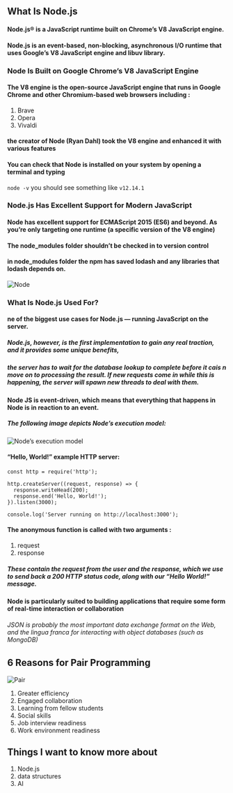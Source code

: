 ## What Is Node.js

#### Node.js® is a JavaScript runtime built on Chrome’s V8 JavaScript engine.
#### Node.js is an event-based, non-blocking, asynchronous I/O runtime that uses Google’s V8 JavaScript engine and libuv library.

### Node Is Built on Google Chrome’s V8 JavaScript Engine

#### The V8 engine is the open-source JavaScript engine that runs in Google Chrome and other Chromium-based web browsers including :

1. Brave
2. Opera
3. Vivaldi

#### the creator of Node (Ryan Dahl) took the V8 engine and enhanced it with various features

#### You can check that Node is installed on your system by opening a terminal and typing

`node -v`   you should see something like `v12.14.1`

### Node.js Has Excellent Support for Modern JavaScript

#### Node has excellent support for ECMAScript 2015 (ES6) and beyond. As you’re only targeting one runtime (a specific version of the V8 engine)
#### The node_modules folder shouldn’t be checked in to version control

#### in node_modules folder the npm has saved lodash and any libraries that lodash depends on. 

![Node](https://i.stack.imgur.com/QRePV.jpg)

### What Is Node.js Used For?

#### ne of the biggest use cases for Node.js — running JavaScript on the server. 

##### Node.js, however, is the first implementation to gain any real traction, and it provides some unique benefits,

##### the server has to wait for the database lookup to complete before it cais n move on to processing the result. If new requests come in while this is happening, the server will spawn new threads to deal with them.

#### Node JS is event-driven, which means that everything that happens in Node is in reaction to an event. 

##### The following image depicts Node’s execution model:
![Node’s execution model](https://uploads.sitepoint.com/wp-content/uploads/2012/10/1516152673node_event_loop.png)



####  “Hello, World!” example HTTP server:

```
const http = require('http');

http.createServer((request, response) => {
  response.writeHead(200);
  response.end('Hello, World!');
}).listen(3000);

console.log('Server running on http://localhost:3000');
```

#### The anonymous function is called with two arguments :

1. request
2. response

##### These contain the request from the user and the response, which we use to send back a 200 HTTP status code, along with our “Hello World!” message.

#### Node is particularly suited to building applications that require some form of real-time interaction or collaboration

###### JSON is probably the most important data exchange format on the Web, and the lingua franca for interacting with object databases (such as MongoDB)

## 6 Reasons for Pair Programming

![Pair](https://martinfowler.com/articles/on-pair-programming/driver_navigator.png)

1. Greater efficiency
2. Engaged collaboration
3. Learning from fellow students
4. Social skills
5. Job interview readiness
6. Work environment readiness


## Things I want to know more about

1. Node.js
2. data structures
3. AI


